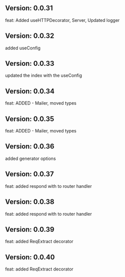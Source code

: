## Version: 0.0.31
feat: Added useHTTPDecorator, Server, Updated logger

## Version: 0.0.32
added useConfig

## Version: 0.0.33
updated the index with the useConfig
## Version: 0.0.34
feat: ADDED - Mailer, moved types

## Version: 0.0.35
feat: ADDED - Mailer, moved types

## Version: 0.0.36
added generator options

## Version: 0.0.37
feat: added respond with to router handler

## Version: 0.0.38
feat: added respond with to router handler

## Version: 0.0.39
feat: added ReqExtract decorator

## Version: 0.0.40
feat: added ReqExtract decorator


